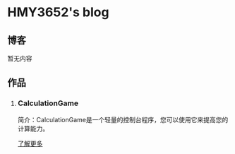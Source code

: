 # HMY3652's blog

## 博客

暂无内容



## 作品

1. ### CalculationGame

   简介：CalculationGame是一个轻量的控制台程序，您可以使用它来提高您的计算能力。

   [了解更多](https://myh3652-calculationgame.github.io/)

   

